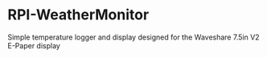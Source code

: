# RPI-WeatherMonitor
Simple temperature logger and display designed for the Waveshare 7.5in V2 E-Paper display
